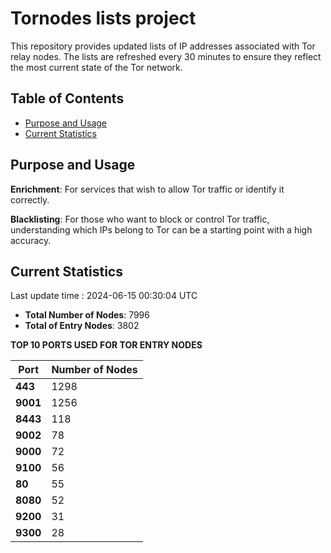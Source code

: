 # Tornodes lists project

This repository provides updated lists of IP addresses associated with Tor relay nodes. The lists are refreshed every 30 minutes to ensure they reflect the most current state of the Tor network.

## Table of Contents

- [Purpose and Usage](#purpose-and-usage)
- [Current Statistics](#current-statistics)


## Purpose and Usage

**Enrichment**: For services that wish to allow Tor traffic or identify it correctly.

**Blacklisting**: For those who want to block or control Tor traffic, understanding which IPs belong to Tor can be a starting point with a high accuracy.

## Current Statistics

Last update time : 2024-06-15 00:30:04 UTC

- **Total Number of Nodes**: 7996
- **Total of Entry Nodes**: 3802

**TOP 10 PORTS USED FOR TOR ENTRY NODES**

| **Port** | **Number of Nodes** |
|------|-----------------|
| **443**   | 1298  |
| **9001**   | 1256  |
| **8443**   | 118  |
| **9002**   | 78  |
| **9000**   | 72  |
| **9100**   | 56  |
| **80**   | 55  |
| **8080**   | 52  |
| **9200**   | 31  |
| **9300**   | 28  |

